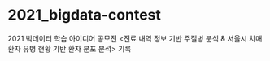 # 2021_bigdata-contest
2021 빅데이터 학습 아이디어 공모전 &lt;진료 내역 정보 기반 주질병 분석 &amp; 서울시 치매 환자 유병 현황 기반 환자 분포 분석> 기록
